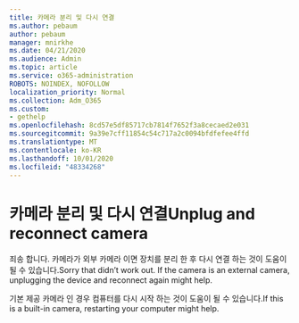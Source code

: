 ```yaml
---
title: 카메라 분리 및 다시 연결
ms.author: pebaum
author: pebaum
manager: mnirkhe
ms.date: 04/21/2020
ms.audience: Admin
ms.topic: article
ms.service: o365-administration
ROBOTS: NOINDEX, NOFOLLOW
localization_priority: Normal
ms.collection: Adm_O365
ms.custom:
- gethelp
ms.openlocfilehash: 8cd57e5df85717cb7814f7652f3a8cecaed2e031
ms.sourcegitcommit: 9a39e7cff11854c54c717a2c0094bfdfefee4ffd
ms.translationtype: MT
ms.contentlocale: ko-KR
ms.lasthandoff: 10/01/2020
ms.locfileid: "48334268"
---
```

# <a name="unplug-and-reconnect-camera"></a><span data-ttu-id="1268d-102">카메라 분리 및 다시 연결</span><span class="sxs-lookup"><span data-stu-id="1268d-102">Unplug and reconnect camera</span></span>

<span data-ttu-id="1268d-103">죄송 합니다. 카메라가 외부 카메라 이면 장치를 분리 한 후 다시 연결 하는 것이 도움이 될 수 있습니다.</span><span class="sxs-lookup"><span data-stu-id="1268d-103">Sorry that didn’t work out. If the camera is an external camera, unplugging the device and reconnect again might help.</span></span>

<span data-ttu-id="1268d-104">기본 제공 카메라 인 경우 컴퓨터를 다시 시작 하는 것이 도움이 될 수 있습니다.</span><span class="sxs-lookup"><span data-stu-id="1268d-104">If this is a built-in camera, restarting your computer might help.</span></span>
